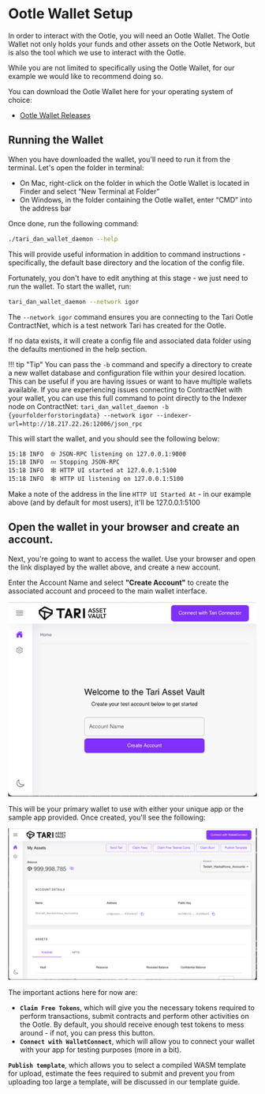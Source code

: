 # Ootle Wallet Setup
In order to interact with the Ootle, you will need an Ootle Wallet. The Ootle Wallet not only holds your funds and other assets on the Ootle Network, but is also the tool which we use to interact with the Ootle.

While you are not limited to specifically using the Ootle Wallet, for our example we would like to recommend doing so.

You can download the Ootle Wallet here for your operating system of choice:

- [Ootle Wallet Releases](https://github.com/tari-project/tari-dan/releases)

## Running the Wallet
When you have downloaded the wallet, you'll need to run it from the terminal. Let's open the folder in terminal: 

- On Mac, right-click on the folder in which the Ootle Wallet is located in Finder and select “New Terminal at Folder”
- On Windows, in the folder containing the Ootle wallet, enter “CMD” into the address bar

Once done, run the following command:
   
```bash
./tari_dan_wallet_daemon --help
```

This will provide useful information in addition to command instructions - specifically, the default base directory and the location of the config file.

Fortunately, you don't have to edit anything at this stage - we just need to run the wallet. To start the wallet, run:

```bash
tari_dan_wallet_daemon --network igor
```

The `--network igor` command ensures you are connecting to the Tari Ootle ContractNet, which is a test network Tari has created for the Ootle.

If no data exists, it will create a config file and associated data folder using the defaults mentioned in the help section.

!!! tip "Tip"
    You can pass the `-b` command and specify a directory to create a new wallet database and configuration file within your desired location. This can be useful if you are having issues or want to have multiple wallets available. If you are experiencing issues connecting to ContractNet with your wallet, you can use this full command to point directly to the Indexer node on ContractNet: `tari_dan_wallet_daemon -b {yourfolderforstoringdata} --network igor --indexer-url=http://18.217.22.26:12006/json_rpc`

This will start the wallet, and you should see the following below:

```bash
15:18 INFO  🌐 JSON-RPC listening on 127.0.0.1:9000
15:18 INFO  💤 Stopping JSON-RPC
15:18 INFO  🕸️ HTTP UI started at 127.0.0.1:5100
15:18 INFO  🕸️ HTTP UI listening on 127.0.0.1:5100
```

Make a note of the address in the line `HTTP UI Started At` - in our example above (and by default for most users), it'll be 127.0.0.1:5100

## Open the wallet in your browser and create an account.

Next, you're going to want to access the wallet. Use your browser and open the link displayed by the wallet above, and create a new account.

Enter the Account Name and select **"Create Account"** to create the associated account and proceed to the main wallet interface.

![Alt text](../images/tari_dan_wallet_account_creation.png)

This will be your primary wallet to use with either your unique app or the sample app provided. Once created, you'll see the following:

![Alt text](../images/wallet_interface.png)

The important actions here for now are:

- **`Claim Free Tokens`**, which will give you the necessary tokens required to perform transactions, submit contracts and perform other activities on the Ootle. By default, you should receive enough test tokens to mess around - if not, you can press this button.
- **`Connect with WalletConnect`**, which will allow you to connect your wallet with your app for testing purposes (more in a bit).

**`Publish template`**, which allows you to select a compiled WASM template for upload, estimate the fees required to submit and prevent you from uploading too large a template, will be discussed in our template guide.